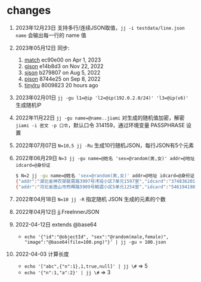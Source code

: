 # changes


1. 2023年12月23日 支持多行/连续JSON取值，`jj -i testdata/line.json name` 会输出每一行的 name 值
2. 2023年05月12日 同步:

   1. [match](https://github.com/tidwall/match) ec90e00 on Apr 1, 2023
   2. [gjson](https://github.com/tidwall/gjson) e14b8d3 on Nov 22, 2022
   3. [sjson](https://github.com/tidwall/sjson) b279807 on Aug 5, 2022
   4. [pjson](https://github.com/tidwall/pjson) 8744e25 on Sep 8, 2022
   5. [tinylru](https://github.com/tidwall/tinylru) 8009823 20 hours ago

3. 2023年02月01日 `jj -gu l1=@ip 'l2=@ip(192.0.2.0/24)' 'l3=@ip(v6)'` 生成随机IP
4. 2022年11月22日 `jj -gu name=@name..jiami` 对生成的随机值加密，解密 `jiami -i 密文 -p 口令`，默认口令 314159，通过环境变量 PASSPHRASE 设置
5. 2022年07月07日 `N=10,5 jj -Ru`  生成10行随机JSON，每行JSON有5个元素
6. 2022年06月29日 `N=3 jj -gu name=@姓名 'sex=@random(男,女)' addr=@地址 idcard=@身份证`

    ```sh
    $ N=2 jj -gu name=@姓名 'sex=@random(男,女)' addr=@地址 idcard=@身份证
    {"addr":"湖北省神农架毾需路3997号洘竐小区7单元1597室","idcard":"374836201410037710","name":"常醦婏","sex":"男"}
    {"addr":"河北省唐山市煦暺路5909号鴸譅小区5单元1254室","idcard":"54619419831203035X","name":"章漀璹","sex":"女"}
    ```

7. 2022年04月18日 `N=10 jj -R` 指定随机 JSON 生成的元素的个数
8. 2022年04月12日 jj.FreeInnerJSON
9. 2022-04-12日 extends @base64
    - `echo '{"id":"@objectId", "sex":"@random(male,female)", "image":"@base64(file=100.png)"}' | jj -gu > 100.json`
10. 2022-04-03 计算长度
     - `echo '["abc",{"n":1},1,true,null]' | jj \#` => 5
     - `echo '{"n":1,"a":2}' | jj \#` => 3

